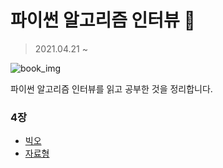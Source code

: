 # 파이썬 알고리즘 인터뷰 📖

> 2021.04.21 ~

![book_img](https://external-content.duckduckgo.com/iu/?u=https%3A%2F%2Ftse4.mm.bing.net%2Fth%3Fid%3DOIP.GtBPmTGRUkBWpWj9-_YPNgHaJr%26pid%3DApi&f=1)

파이썬 알고리즘 인터뷰를 읽고 공부한 것을 정리합니다.

### 4장

- [빅오](./chap4/Big-O.md)
- [자료형](./chap4/data_type.md)
